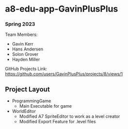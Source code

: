 # a8-edu-app-GavinPlusPlus
### Spring 2023

Team Members:
- Gavin Kerr
- Hans Andersen
- Solon Grover
- Hayden Miller

GitHub Projects Link:
https://github.com/users/GavinPlusPlus/projects/8/views/1

## Project Layout
- ProgrammingGame
    - Main Executable for game
- WorldEditor
    - Modified A7 SpriteEditor to work as a level creator
    - Modified Export Feature for .level files

